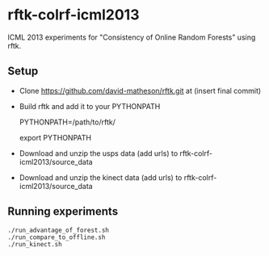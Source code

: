 rftk-colrf-icml2013
===================

ICML 2013 experiments for "Consistency of Online Random Forests" using rftk.

Setup
--------------
- Clone https://github.com/david-matheson/rftk.git at (insert final commit)
- Build rftk and add it to your PYTHONPATH

    PYTHONPATH=/path/to/rftk/

    export PYTHONPATH


- Download and unzip the usps data (add urls) to rftk-colrf-icml2013/source_data
- Download and unzip the kinect data (add urls) to rftk-colrf-icml2013/source_data

Running experiments
--------------
    ./run_advantage_of_forest.sh
    ./run_compare_to_offline.sh
    ./run_kinect.sh
